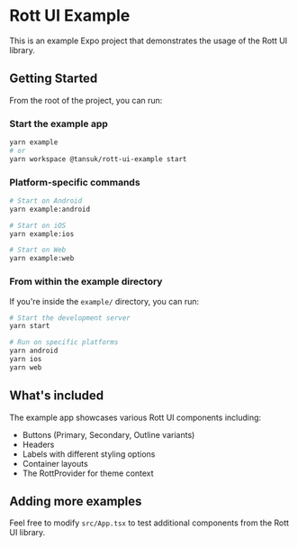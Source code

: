 # Rott UI Example

This is an example Expo project that demonstrates the usage of the Rott UI library.

## Getting Started

From the root of the project, you can run:

### Start the example app

```bash
yarn example
# or
yarn workspace @tansuk/rott-ui-example start
```

### Platform-specific commands

```bash
# Start on Android
yarn example:android

# Start on iOS
yarn example:ios

# Start on Web
yarn example:web
```

### From within the example directory

If you're inside the `example/` directory, you can run:

```bash
# Start the development server
yarn start

# Run on specific platforms
yarn android
yarn ios
yarn web
```

## What's included

The example app showcases various Rott UI components including:

- Buttons (Primary, Secondary, Outline variants)
- Headers
- Labels with different styling options
- Container layouts
- The RottProvider for theme context

## Adding more examples

Feel free to modify `src/App.tsx` to test additional components from the Rott UI library.
